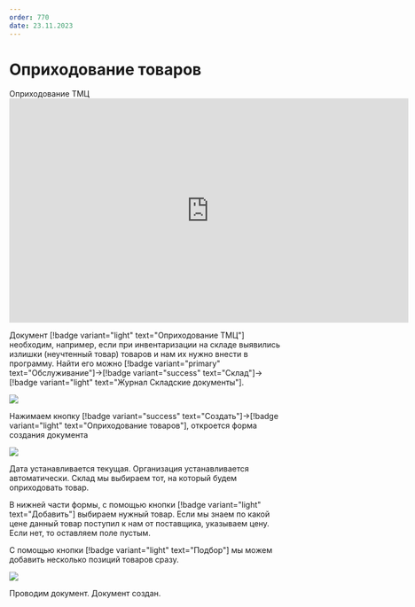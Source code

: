 ```yaml
---
order: 770
date: 23.11.2023
---
```

# Оприходование товаров

Оприходование ТМЦ
      <iframe
        width="720"
        height="405"
        src="https://rutube.ru/play/embed/0e66254a66a7702b629aaf96abc642b8"
        frameBorder="0"
        allow="clipboard-write; autoplay"
        allowFullScreen
      ></iframe>
    

Документ [!badge variant="light" text="Оприходование ТМЦ"] необходим, например, если при инвентаризации на складе выявились излишки (неучтенный товар) товаров и нам их нужно внести в программу. Найти его можно [!badge variant="primary" text="Обслуживание"]->[!badge variant="success" text="Склад"]->[!badge variant="light" text="Журнал Складские документы"]. 

![](\images\кладовщик\поступление.jpg)

Нажимаем кнопку [!badge variant="success" text="Создать"]->[!badge variant="light" text="Оприходование товаров"], откроется форма создания документа

![](\images\кладовщик\оприходование.jpg)

Дата устанавливается текущая. Организация устанавливается автоматически. Склад мы выбираем тот, на который будем оприходовать товар.

В нижней части формы, с помощью кнопки [!badge variant="light" text="Добавить"] выбираем нужный товар. Если мы знаем по какой цене данный товар поступил к нам от поставщика, указываем цену. Если нет, то оставляем поле пустым.

С помощью кнопки [!badge variant="light" text="Подбор"]  мы можем добавить несколько позиций товаров сразу.

![](\images\кладовщик\оприходование1.gif)

Проводим документ. Документ создан.
